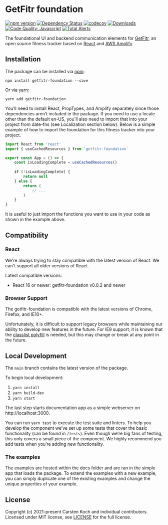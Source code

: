 # GetFitr foundation

[![npm version](https://badge.fury.io/js/getfitr-foundation.svg)](https://badge.fury.io/js/getfitr-foundation)
[![Dependency Status](https://david-dm.org/carstenbkoch/getfitr-foundation.svg)](https://david-dm.org/carstenbkoch/getfitr-foundation)
[![codecov](https://codecov.io/gh/carstenbkoch/getfitr-foundation/branch/main/graph/badge.svg)](https://codecov.io/gh/carstenbkoch/getfitr-foundation)
[![Downloads](https://img.shields.io/npm/dm/getfitr-foundation.svg)](https://npmjs.org/package/getfitr-foundation)
[![Code Quality: Javascript](https://img.shields.io/lgtm/grade/javascript/g/carstenbkoch/getfitr-foundation.svg?logo=lgtm&logoWidth=18)](https://lgtm.com/projects/g/carstenbkoch/getfitr-foundation/context:javascript)
[![Total Alerts](https://img.shields.io/lgtm/alerts/g/carstenbkoch/getfitr-foundation.svg?logo=lgtm&logoWidth=18)](https://lgtm.com/projects/g/carstenbkoch/getfitr-foundation/alerts)

The foundational UI and backend communication elements for [GetFitr](http://getfitr.de), an open source fitness tracker based on [React](https://reactjs.org) and [AWS Amplify](https://aws.amazon.com/amplify/)

## Installation

The package can be installed via [npm](https://github.com/npm/cli):

```
npm install getfitr-foundation --save
```

Or via [yarn](https://github.com/yarnpkg/yarn):

```
yarn add getfitr-foundation
```

You’ll need to install React, PropTypes, and Amplify separately since those dependencies aren’t included in the package. If you need to use a locale other than the default en-US, you'll also need to import that into your project from date-fns (see Localization section below). Below is a simple example of how to import the foundation for this fitness tracker into your project.

```js
import React from 'react'
import { useCachedResources } from 'getfitr-foundation'

export const App = () => {
    const isLoadingComplete = useCachedResources()
    
    if (!isLoadingComplete) {
        return null
    } else {
        return (
            // ...
        )
    }
}
```

It is useful to just import the functions you want to use in your code as shown in the example above.

## Compatibility

### React

We're always trying to stay compatible with the latest version of React. We can't support all older versions of React.

Latest compatible versions:

- React 16 or newer: getfitr-foundation v0.0.2 and newer

### Browser Support

The getfitr-foundation is compatible with the latest versions of Chrome, Firefox, and IE10+.

Unfortunately, it is difficult to support legacy browsers while maintaining our ability to develop new features in the future. For IE9 support, it is known that the [classlist polyfill](https://www.npmjs.com/package/classlist-polyfill) is needed, but this may change or break at any point in the future.

## Local Development

The `main` branch contains the latest version of the package.

To begin local development:

1. `yarn install`
2. `yarn build-dev`
3. `yarn start`

The last step starts documentation app as a simple webserver on http://localhost:3000.

You can run `yarn test` to execute the test suite and linters. To help you develop the component we’ve set up some tests that cover the basic functionality (can be found in `/tests`). Even though we’re big fans of testing, this only covers a small piece of the component. We highly recommend you add tests when you’re adding new functionality.

### The examples

The examples are hosted within the docs folder and are ran in the simple app that loads the package. To extend the examples with a new example, you can simply duplicate one of the existing examples and change the unique properties of your example.

## License

Copyright (c) 2021-present Carsten Koch and individual contributors. Licensed under MIT license, see [LICENSE](LICENSE) for the full license.
